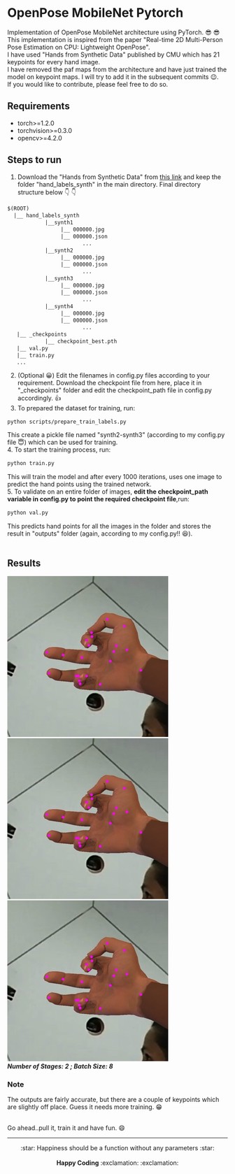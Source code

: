 # OpenPose MobileNet Pytorch
Implementation of OpenPose MobileNet architecture using PyTorch. :sunglasses: :sunglasses: <br>
This implementation is inspired from the paper "Real-time 2D Multi-Person Pose Estimation on CPU:
Lightweight OpenPose". <br>
I have used "Hands from Synthetic Data" published by CMU which has 21 keypoints for every hand image. <br>
I have removed the paf maps from the architecture and have just trained the model on keypoint maps. I will try to add it in the subsequent commits :wink:. <br>
If you would like to contribute, please feel free to do so. <br>

## Requirements
* torch>=1.2.0 <br>
* torchvision>=0.3.0 <br>
* opencv>=4.2.0 <br>

## Steps to run
1. Download the "Hands from Synthetic Data" from [this link](http://domedb.perception.cs.cmu.edu/panopticDB/hands/hand_labels_synth.zip) and keep the folder "hand_labels_synth" in the main directory. Final directory structure below :point_down: :point_down:<br>
```
$(ROOT)
  |__ hand_labels_synth
            |__synth1
                 |__ 000000.jpg
                 |__ 000000.json
                        ...
            |__synth2
                 |__ 000000.jpg
                 |__ 000000.json
                        ...
            |__synth3
                 |__ 000000.jpg
                 |__ 000000.json
                        ...
            |__synth4
                 |__ 000000.jpg
                 |__ 000000.json
                        ...
   |__ _checkpoints
            |__ checkpoint_best.pth
   |__ val.py
   |__ train.py
   ...
```
2. (Optional :grinning:) Edit the filenames in config.py files according to your requirement. Download the checkpoint file from here, place it in "\_checkpoints" folder and edit the checkpoint_path file in config.py accordingly. :thumbsup:<br>
3. To prepared the dataset for training, run: <br>
```.bash
python scripts/prepare_train_labels.py
```
This create a pickle file named "synth2-synth3" (according to my config.py file :innocent:) which can be used for training. <br>
4. To start the training process, run:
```.bash
python train.py
```
This will train the model and after every 1000 iterations, uses one image to predict the hand points using the trained network. <br>
5. To validate on an entire folder of images, <b> edit the checkpoint_path variable in config.py to point the required checkpoint file</b>,run:
```.bash
python val.py
```
This predicts hand points for all the images in the folder and stores the result in "outputs" folder (again, according to my config.py!! :satisfied:). <br> <br>
## Results
![](Images/00000006.jpg) <br>
![](Images/00000006.jpg) <br>
![](Images/00000006.jpg) <br>
<b> <i> Number of Stages: 2 ; Batch Size: 8 </i> </b> <br>

### Note
The outputs are fairly accurate, but there are a couple of keypoints which are slightly off place. Guess it needs more training. :grin: <br> <br>

Go ahead..pull it, train it and have fun. :smile:

-------------------------------------
<p align="center">
:star: Happiness should be a function without any parameters :star: <br> <br>
<b>Happy Coding</b> :exclamation: :exclamation:
</p>
